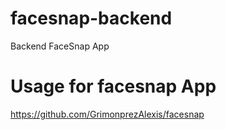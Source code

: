 # facesnap-backend
Backend FaceSnap App  

# Usage for facesnap App
https://github.com/GrimonprezAlexis/facesnap
